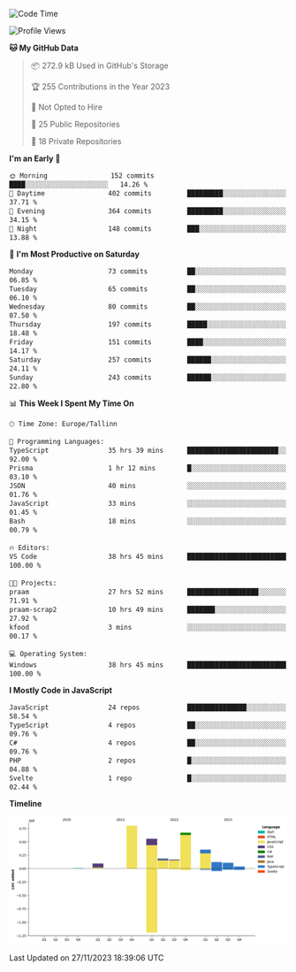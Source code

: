 <!--START_SECTION:waka-->
![Code Time](http://img.shields.io/badge/Code%20Time-530%20hrs%2027%20mins-blue)

![Profile Views](http://img.shields.io/badge/Profile%20Views-0-blue)

**🐱 My GitHub Data** 

> 📦 272.9 kB Used in GitHub's Storage 
 > 
> 🏆 255 Contributions in the Year 2023
 > 
> 🚫 Not Opted to Hire
 > 
> 📜 25 Public Repositories 
 > 
> 🔑 18 Private Repositories 
 > 
**I'm an Early 🐤** 

```text
🌞 Morning                152 commits         ████░░░░░░░░░░░░░░░░░░░░░   14.26 % 
🌆 Daytime                402 commits         █████████░░░░░░░░░░░░░░░░   37.71 % 
🌃 Evening                364 commits         █████████░░░░░░░░░░░░░░░░   34.15 % 
🌙 Night                  148 commits         ███░░░░░░░░░░░░░░░░░░░░░░   13.88 % 
```
📅 **I'm Most Productive on Saturday** 

```text
Monday                   73 commits          ██░░░░░░░░░░░░░░░░░░░░░░░   06.85 % 
Tuesday                  65 commits          ██░░░░░░░░░░░░░░░░░░░░░░░   06.10 % 
Wednesday                80 commits          ██░░░░░░░░░░░░░░░░░░░░░░░   07.50 % 
Thursday                 197 commits         █████░░░░░░░░░░░░░░░░░░░░   18.48 % 
Friday                   151 commits         ████░░░░░░░░░░░░░░░░░░░░░   14.17 % 
Saturday                 257 commits         ██████░░░░░░░░░░░░░░░░░░░   24.11 % 
Sunday                   243 commits         ██████░░░░░░░░░░░░░░░░░░░   22.80 % 
```


📊 **This Week I Spent My Time On** 

```text
🕑︎ Time Zone: Europe/Tallinn

💬 Programming Languages: 
TypeScript               35 hrs 39 mins      ███████████████████████░░   92.00 % 
Prisma                   1 hr 12 mins        █░░░░░░░░░░░░░░░░░░░░░░░░   03.10 % 
JSON                     40 mins             ░░░░░░░░░░░░░░░░░░░░░░░░░   01.76 % 
JavaScript               33 mins             ░░░░░░░░░░░░░░░░░░░░░░░░░   01.45 % 
Bash                     18 mins             ░░░░░░░░░░░░░░░░░░░░░░░░░   00.79 % 

🔥 Editors: 
VS Code                  38 hrs 45 mins      █████████████████████████   100.00 % 

🐱‍💻 Projects: 
praam                    27 hrs 52 mins      ██████████████████░░░░░░░   71.91 % 
praam-scrap2             10 hrs 49 mins      ███████░░░░░░░░░░░░░░░░░░   27.92 % 
kfood                    3 mins              ░░░░░░░░░░░░░░░░░░░░░░░░░   00.17 % 

💻 Operating System: 
Windows                  38 hrs 45 mins      █████████████████████████   100.00 % 
```

**I Mostly Code in JavaScript** 

```text
JavaScript               24 repos            ███████████████░░░░░░░░░░   58.54 % 
TypeScript               4 repos             ██░░░░░░░░░░░░░░░░░░░░░░░   09.76 % 
C#                       4 repos             ██░░░░░░░░░░░░░░░░░░░░░░░   09.76 % 
PHP                      2 repos             █░░░░░░░░░░░░░░░░░░░░░░░░   04.88 % 
Svelte                   1 repo              █░░░░░░░░░░░░░░░░░░░░░░░░   02.44 % 
```



**Timeline**

![Lines of Code chart](https://raw.githubusercontent.com/Piilu/Piilu/main/assets/bar_graph.png)


 Last Updated on 27/11/2023 18:39:06 UTC
<!--END_SECTION:waka-->
